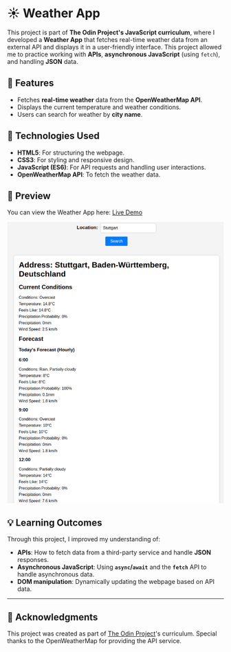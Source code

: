 # ☀️ Weather App

This project is part of **The Odin Project's JavaScript curriculum**, where I developed a **Weather App** that fetches real-time weather data from an external API and displays it in a user-friendly interface. This project allowed me to practice working with **APIs**, **asynchronous JavaScript** (using `fetch`), and handling **JSON** data.

## 🌟 Features

- Fetches **real-time weather** data from the **OpenWeatherMap API**.
- Displays the current temperature and weather conditions.
- Users can search for weather by **city name**.

## 🚀 Technologies Used

- **HTML5**: For structuring the webpage.
- **CSS3**: For styling and responsive design.
- **JavaScript (ES6)**: For API requests and handling user interactions.
- **OpenWeatherMap API**: To fetch the weather data.

## 📸 Preview

You can view the Weather App here: [Live Demo](https://mrswizzer.github.io/odin-weather-app)

![Preview](./preview-pics/preview.png)

## 💡 Learning Outcomes

Through this project, I improved my understanding of:

- **APIs**: How to fetch data from a third-party service and handle **JSON** responses.
- **Asynchronous JavaScript**: Using **`async`/`await`** and the **`fetch`** API to handle asynchronous data.
- **DOM manipulation**: Dynamically updating the webpage based on API data.

---

## 🔗 Acknowledgments

This project was created as part of [The Odin Project](https://www.theodinproject.com/)'s curriculum. Special thanks to the OpenWeatherMap for providing the API service.
